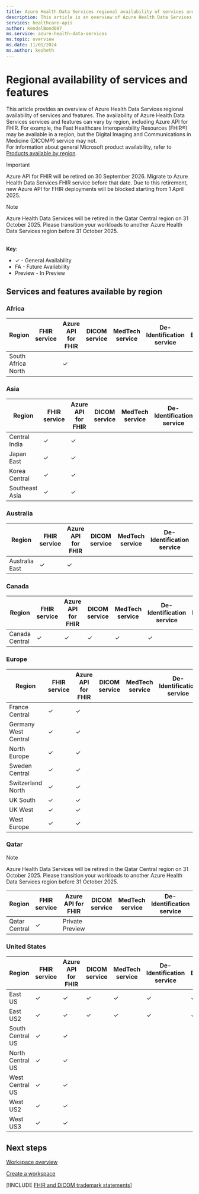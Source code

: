 ```yaml
---
title: Azure Health Data Services regional availability of services and features
description: This article is an overview of Azure Health Data Services regional availability of services and features. The availability of Azure Health Data Services services and features can vary by region. 
services: healthcare-apis
author: KendalBond007
ms.service: azure-health-data-services
ms.topic: overview
ms.date: 11/01/2024
ms.author: kesheth
---
```


# Regional availability of services and features 

This article provides an overview of Azure Health Data Services regional availability of services and features. The availability of Azure Health Data Services services and features can vary by region, including Azure API for FHIR. For example, the Fast Healthcare Interoperability Resources (FHIR&#174;) may be available in a region, but the Digital Imaging and Communications in Medicine (DICOM&reg;) service may not.</br>
For information about general Microsoft product availability, refer to [Products available by region](https://azure.microsoft.com/explore/global-infrastructure/products-by-region/?msockid=103ee06b480d6d021ebff08749be6c9f).

> [!IMPORTANT]
> Azure API for FHIR will be retired on 30 September 2026. Migrate to Azure Health Data Services FHIR service before that date. Due to this retirement, new Azure API for FHIR deployments will be blocked starting from 1 April 2025.

> [!NOTE]
> Azure Health Data Services will be retired in the Qatar Central region on 31 October 2025.
> Please transition your workloads to another Azure Health Data Services region before 31 October 2025.

<br> **Key**:

- &check; - General Availability
- FA - Future Availability
- Preview - In Preview

## Services and features available by region

### Africa

| Region | FHIR service | Azure API for FHIR | DICOM service | MedTech service | De-Identification service | Events |
|--------|--------------|---------------|---------------|-----------------|---------------------------|--------|
| South Africa North |   | &check; |   |   |   |   |

### Asia

| Region | FHIR service | Azure API for FHIR | DICOM service | MedTech service | De-Identification service | Events |
|--------|--------------|---------------|---------------|-----------------|---------------------------|--------|
| Central India | &check; | &check; |   |   |   |   |
| Japan East | &check; | &check; |   |   |   |   |
| Korea Central | &check; | &check; |   |   |   |   |
| Southeast Asia | &check; | &check; |   |   |   |   |

### Australia

| Region | FHIR service | Azure API for FHIR | DICOM service | MedTech service | De-Identification service | Events |
|--------|--------------|---------------|---------------|-----------------|---------------------------|--------|
| Australia East | &check; | &check; |   |   |   |   |

### Canada

| Region | FHIR service | Azure API for FHIR | DICOM service | MedTech service | De-Identification service | Events |
|--------|--------------|---------------|---------------|-----------------|---------------------------|--------|
| Canada Central | &check; | &check; | &check; | &check; | &check; | &check; |

### Europe

| Region | FHIR service | Azure API for FHIR | DICOM service | MedTech service | De-Identification service | Events |
|--------|--------------|---------------|---------------|-----------------|---------------------------|--------|
| France Central | &check; | &check; |   |   |   |   |
| Germany West Central | &check; | &check; |   |   |   |   |
| North Europe | &check; | &check; |   |   |   |   |
| Sweden Central | &check; | &check; |   |   |   |   |
| Switzerland North | &check; | &check; |   |   |   |   |
| UK South | &check; | &check; |   |   |   |   |
| UK West | &check; | &check; |   |   |   |   |
| West Europe | &check; | &check; |   |   |   |   |

### Qatar

> [!NOTE]
> Azure Health Data Services will be retired in the Qatar Central region on 31 October 2025.
> Please transition your workloads to another Azure Health Data Services region before 31 October 2025.

| Region | FHIR service | Azure API for FHIR | DICOM service | MedTech service | De-Identification service | Events |
|--------|--------------|---------------|---------------|-----------------|---------------------------|--------|
| Qatar Central | &check; | Private Preview |   |   |   |   |

### United States

| Region | FHIR service | Azure API for FHIR | DICOM service | MedTech service | De-Identification service | Events |
|--------|--------------|---------------|---------------|-----------------|---------------------------|--------|
| East US | &check; | &check; | &check; | &check; | &check; | &check; |
| East US2 | &check; | &check; | &check; | &check; | &check; | &check; |
| South Central US | &check; | &check; |   |   |   |   |
| North Central US | &check; | &check; |   |   |   |   |
| West Central US | &check; | &check; |   |   |   |   |
| West US2 | &check; | &check; |   |   |   |   |
| West US3 | &check; | &check; |   |   |   |   |

## Next steps

[Workspace overview](workspace-overview.md)

[Create a workspace](healthcare-apis-quickstart.md)

[!INCLUDE [FHIR and DICOM trademark statements](./includes/healthcare-apis-fhir-dicom-trademark.md)]
